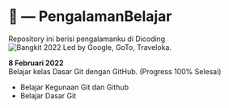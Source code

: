 # :hugs: — PengalamanBelajar
Repository ini berisi pengalamanku di Dicoding ![Bangkit 2022 Led by Google, GoTo, Traveloka](https://grow.google/intl/id_id/bangkit/).

**8 Februari 2022** <br>
Belajar kelas Dasar Git dengan GitHub. (Progress 100% Selesai)
  - Belajar Kegunaan Git dan Github
  - Belajar Dasar Git
